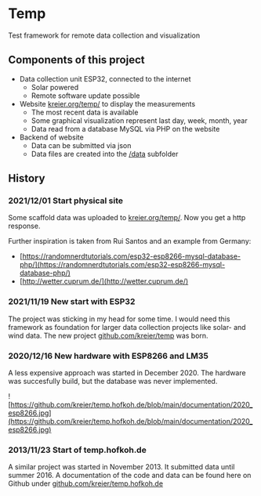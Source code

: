 # Temp
Test framework for remote data collection and visualization

## Components of this project

- Data collection unit ESP32, connected to the internet
  - Solar powered
  - Remote software update possible
- Website [kreier.org/temp/](https://kreier.org/temp/) to display the measurements
  - The most recent data is available
  - Some graphical visualization represent last day, week, month, year
  - Data read from a database MySQL via PHP on the website
- Backend of website
  - Data can be submitted via json
  - Data files are created into the [/data](https://kreier.org/temp/data/) subfolder

## History

### 2021/12/01 Start physical site

Some scaffold data was uploaded to [kreier.org/temp/](https://kreier.org/temp/). Now you get a http response.

Further inspiration is taken from Rui Santos and an example from Germany:
- [https://randomnerdtutorials.com/esp32-esp8266-mysql-database-php/](https://randomnerdtutorials.com/esp32-esp8266-mysql-database-php/)
- [http://wetter.cuprum.de/](http://wetter.cuprum.de/)

### 2021/11/19 New start with ESP32

The project was sticking in my head for some time. I would need this framework as foundation for larger data collection projects like solar- and wind data. The new project [github.com/kreier/temp](https://github.com/kreier/temp/) was born.

### 2020/12/16 New hardware with ESP8266 and LM35

A less expensive approach was started in December 2020. The hardware was succesfully build, but the database was never implemented.

![https://github.com/kreier/temp.hofkoh.de/blob/main/documentation/2020_esp8266.jpg](https://github.com/kreier/temp.hofkoh.de/blob/main/documentation/2020_esp8266.jpg)

### 2013/11/23 Start of temp.hofkoh.de

A similar project was started in November 2013. It submitted data until summer 2016. A documentation of the code and data can be found here on Github under [github.com/kreier/temp.hofkoh.de](https://github.com/kreier/temp.hofkoh.de)
